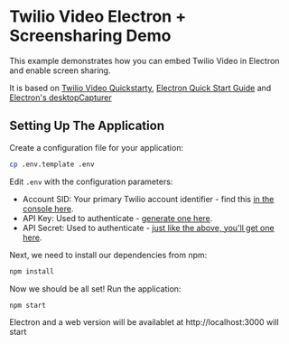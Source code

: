 # Twilio Video Electron + Screensharing Demo

This example demonstrates how you can embed Twilio Video in Electron and enable screen sharing.

It is based on [Twilio Video Quickstarty](https://github.com/twilio/video-quickstart-js), [Electron Quick Start Guide](https://electronjs.org/docs/tutorial/quick-start) and [Electron's desktopCapturer](https://electronjs.org/docs/api/desktop-capturer)

## Setting Up The Application

Create a configuration file for your application:
```bash
cp .env.template .env
```

Edit `.env` with the configuration parameters:

* Account SID: Your primary Twilio account identifier - find this [in the console here](https://www.twilio.com/console).
* API Key: Used to authenticate - [generate one here](https://www.twilio.com/console/runtime/api-keys).
* API Secret: Used to authenticate - [just like the above, you'll get one here](https://www.twilio.com/console/runtime/api-keys).


Next, we need to install our dependencies from npm:
```bash
npm install
```

Now we should be all set! Run the application:
```bash
npm start
```

Electron and a web version will be availablet at http://localhost:3000 will start 